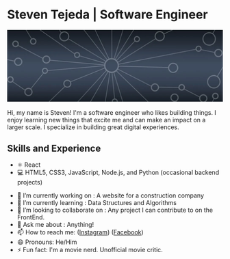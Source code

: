# Steven Tejeda  | Software Engineer
![Frontend Software Engineer](https://github.com/stejeda21/stejeda21/blob/main/banner-5185363__340.webp)

Hi, my name is Steven! I'm a software engineer who likes building things. I enjoy learning new things that excite me and can make an impact on a larger scale. I specialize in building great digital experiences.

## Skills and Experience
* ⚛️ React
* 💻 HTML5, CSS3, JavaScript, Node.js, and Python (occasional backend projects)

- 🔭 I’m currently working on : A website for a construction company 
- 🌱 I’m currently learning : Data Structures and Algorithms 
- 👯 I’m looking to collaborate on : Any project I can contribute to on the FrontEnd. 
- 💬 Ask me about : Anything! 
- 📫 How to reach me: ([Instagram](https://www.instagram.com/stejeda21/))   ([Facebook](https://www.facebook.com/steven.tejeda.7/))     
- 😄 Pronouns: He/Him 
- ⚡ Fun fact: I'm a movie nerd. Unofficial movie critic.  




